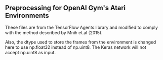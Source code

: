 ## Preprocessing for OpenAI Gym's Atari Environments
These files are from the TensorFlow Agents library and modified to comply with the method described by Mnih et.al (2015).

Also, the dtype used to store the frames from the environment is changed here to use np.float32 instead of np.uint8. The Keras network will not accept np.uint8 as input.
